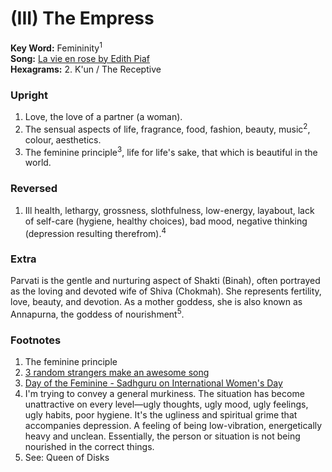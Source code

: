 # (III) The Empress

**Key Word:** Femininity<sup>1</sup>  
**Song:** [La vie en rose by Edith Piaf](https://www.youtube.com/watch?v=-0KvBnIvTFs)  
**Hexagrams:** 2. K'un / The Receptive



### Upright

1) Love, the love of a partner (a woman).
2) The sensual aspects of life, fragrance, food, fashion, beauty, music<sup>2</sup>, colour, aesthetics.
3) The feminine principle<sup>3</sup>, life for life's sake, that which is beautiful in the world.



### Reversed

1) Ill health, lethargy, grossness, slothfulness, low-energy, layabout, lack of self-care (hygiene, healthy choices), bad mood, negative thinking (depression resulting therefrom).<sup>4</sup>



### Extra

Parvati is the gentle and nurturing aspect of Shakti (Binah), often portrayed as the loving and devoted wife of Shiva (Chokmah). She represents fertility, love, beauty, and devotion. As a mother goddess, she is also known as Annapurna, the goddess of nourishment<sup>5</sup>.



### Footnotes

1. The feminine principle
2. [3 random strangers make an awesome song](https://www.youtube.com/watch?v=jr478w--dpE)
3. [Day of the Feminine - Sadhguru on International Women's Day](https://www.youtube.com/watch?v=SpZr7TNVDl0)
4. I'm trying to convey a general murkiness. The situation has become unattractive on every level—ugly thoughts, ugly mood, ugly feelings, ugly habits, poor hygiene. It's the ugliness and spiritual grime that accompanies depression. A feeling of being low-vibration, energetically heavy and unclean. Essentially, the person or situation is not being nourished in the correct things.
5. See: Queen of Disks


